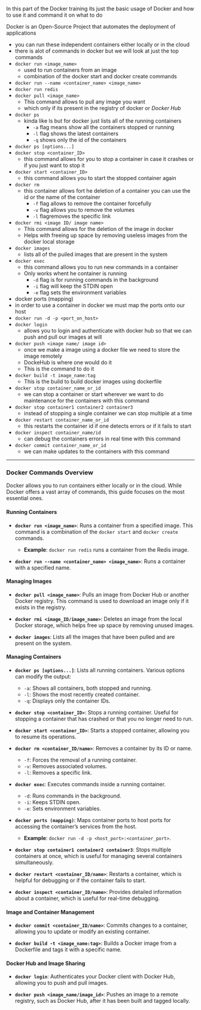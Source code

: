 In this part of the Docker training its just the basic usage of Docker and how to use it and command it on what to do 

Docker is an Open-Source Project that automates the deployment of applications 

- you can run these independent containers either locally or in the cloud 
- there is alot of commands in docker but we will look at just the top commands
- `docker run <image_name>`
	- used to run containers from an image 
	- combination of the docker start and docker create commands 
- `docker run --name <container_name> <image_name>`
- `docker run redis`
- `docker pull <image_name>`
	- This command allows to pull any image you want 
	- which only if its present in the registry of docker or *Docker Hub*
- `docker ps`
	- kinda like ls but for docker just lists all of the running containers 
		- `-a` flag means show all the containers stopped or running 
		- `-l` flag shows the latest containers
		- `-q` shows only the id of the containers 
- `docker ps [options...]` 
- `docker stop <container_ID>`
	- this command allows for you to stop a container in case it crashes or if you just want to stop it
- `docker start <container_ID>`
	- this command allows you to start the stopped container again  
- `docker rm`
	- this container allows fort he deletion of a container you can use the id or the name of the container
		- `-f` flag allows to remove the container forcefully 
		- `-v` flag allows you to remove the volumes
		- `-l` flagremoves the specific link 
- `docker rmi <image ID/ image name>` 
	- This command allows for the deletion of the image in docker 
	- Helps with freeing up space by removing useless images from the docker local storage
- `docker images`
	- lists all of the puiled images that are present in the system 
- `docker exec`
	- this command allows you to run new commands in a container
	- Only works whent he container is running 
		- `-d` flag is for running commands in the background
		- `-i` flag will keep the STDIN open 
		- `-e` flag sets the environment variables 
- docker ports (mapping)
- in order to use a container in docker we must map the ports onto our host 
- `docker run -d -p <port_on_host>`
- `docker login`
	- allows you to login and authenticate with docker hub so that we can push and pull our images at will 
- `docker push <image name/ image id>`
	- once we make a image using a docker file we need to store the image remotely 
	- DockeHub is where one would do it 
	- This is the command to do it
- `docker build -t image_name:tag`
	- This is the build to build docker images using dockerfile
- `docker stop container_name_or_id` 
	- we can stop a container or start wherever we want to do maintenance for the containers with this command
- `docker stop container1 container2 container3` 
	- instead of stopping a single container we can stop multiple at a time 
- `docker restart container_name_or_id` 
	-  this restarts the container id if one detects errors or if it fails to start 
- `docker inspect container_name/id`
	- can debug the containers errors in real time with this command 
- `docker commit container_name_or_id` 
	- we can make updates to the containers with this command 

-------------------------------------------------

### Docker Commands Overview

Docker allows you to run containers either locally or in the cloud. While Docker offers a vast array of commands, this guide focuses on the most essential ones.

#### Running Containers

- **`docker run <image_name>`**: Runs a container from a specified image. This command is a combination of the `docker start` and `docker create` commands.
    
    - **Example**: `docker run redis` runs a container from the Redis image.
- **`docker run --name <container_name> <image_name>`**: Runs a container with a specified name.
    

#### Managing Images

- **`docker pull <image_name>`**: Pulls an image from Docker Hub or another Docker registry. This command is used to download an image only if it exists in the registry.
    
- **`docker rmi <image_ID/image_name>`**: Deletes an image from the local Docker storage, which helps free up space by removing unused images.
    
- **`docker images`**: Lists all the images that have been pulled and are present on the system.
    

#### Managing Containers

- **`docker ps [options...]`**: Lists all running containers. Various options can modify the output:
    
    - `-a`: Shows all containers, both stopped and running.
    - `-l`: Shows the most recently created container.
    - `-q`: Displays only the container IDs.
- **`docker stop <container_ID>`**: Stops a running container. Useful for stopping a container that has crashed or that you no longer need to run.
    
- **`docker start <container_ID>`**: Starts a stopped container, allowing you to resume its operations.
    
- **`docker rm <container_ID/name>`**: Removes a container by its ID or name.
    
    - `-f`: Forces the removal of a running container.
    - `-v`: Removes associated volumes.
    - `-l`: Removes a specific link.
- **`docker exec`**: Executes commands inside a running container.
    
    - `-d`: Runs commands in the background.
    - `-i`: Keeps STDIN open.
    - `-e`: Sets environment variables.
- **`docker ports (mapping)`**: Maps container ports to host ports for accessing the container’s services from the host.
    
    - **Example**: `docker run -d -p <host_port>:<container_port>`.
- **`docker stop container1 container2 container3`**: Stops multiple containers at once, which is useful for managing several containers simultaneously.
    
- **`docker restart <container_ID/name>`**: Restarts a container, which is helpful for debugging or if the container fails to start.
    
- **`docker inspect <container_ID/name>`**: Provides detailed information about a container, which is useful for real-time debugging.
    

#### Image and Container Management

- **`docker commit <container_ID/name>`**: Commits changes to a container, allowing you to update or modify an existing container.
    
- **`docker build -t <image_name:tag>`**: Builds a Docker image from a Dockerfile and tags it with a specific name.
    

#### Docker Hub and Image Sharing

- **`docker login`**: Authenticates your Docker client with Docker Hub, allowing you to push and pull images.
    
- **`docker push <image_name/image_id>`**: Pushes an image to a remote registry, such as Docker Hub, after it has been built and tagged locally.